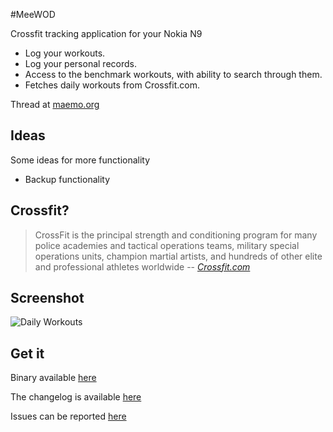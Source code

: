 #MeeWOD

Crossfit tracking application for your Nokia N9

* Log your workouts.
* Log your personal records.
* Access to the benchmark workouts, with ability to search through them.
* Fetches daily workouts from Crossfit.com.

Thread at [maemo.org][3]

Ideas
-----

Some ideas for more functionality

* Backup functionality

Crossfit?
---------

> CrossFit is the principal strength and conditioning program for many police academies and tactical operations teams, military special operations units, champion martial artists, and hundreds of other elite and professional athletes worldwide
> -- <cite>[Crossfit.com][2]</cite>

Screenshot
----------
![Daily Workouts][5] 

Get it
------

Binary available [here][4]

The changelog is available [here][1]

Issues can be reported [here][6]


[1]: https://github.com/arnbak/meewod-harmattan/blob/master/qtc_packaging/debian_harmattan/changelog
[2]: http://www.crossfit.com/cf-info/what-crossfit.html
[3]: http://talk.maemo.org/showthread.php?t=86659
[4]: http://pub.arnbak.com/meewod/meewod_0.0.4_armel.deb
[5]: https://raw.github.com/arnbak/meewod-harmattan/master/data/v0.0.3/Screen_27-feb-13_15-30-29.png
[6]: https://github.com/arnbak/meewod-harmattan/issues
